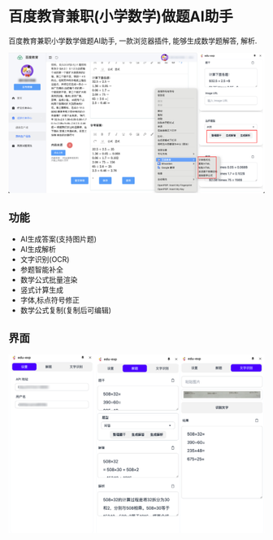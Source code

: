 # 百度教育兼职(小学数学)做题AI助手

百度教育兼职小学数学做题AI助手, 一款浏览器插件, 能够生成数学题解答, 解析.

![](./img/Snipaste_2025-01-08_01-51-41.png)

## 功能

- AI生成答案(支持图片题)
- AI生成解析
- 文字识别(OCR)
- 参题智能补全
- 数学公式批量渲染
- 竖式计算生成
- 字体,标点符号修正
- 数学公式复制(复制后可编辑)

## 界面
![](./img/edu-exp-ui.png)
